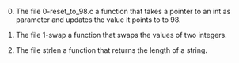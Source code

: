 0. The file 0-reset_to_98.c a function that takes a pointer to an int as parameter and updates the value it points to to 98.

1. The file 1-swap a function that swaps the values of two integers.

2. The file strlen a function that returns the length of a string.
